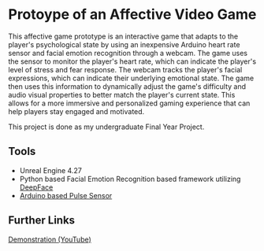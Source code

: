 # Protoype of an Affective Video Game
This affective game prototype is an interactive game that adapts to the player's psychological state by using an inexpensive Arduino heart rate sensor and facial emotion recognition through a webcam. The game uses the sensor to monitor the player's heart rate, which can indicate the player's level of stress and fear response. The webcam tracks the player's facial expressions, which can indicate their underlying emotional state. The game then uses this information to dynamically adjust the game's difficulty and audio visual properties to better match the player's current state. This allows for a more immersive and personalized gaming experience that can help players stay engaged and motivated.

This project is done as my undergraduate Final Year Project.
## Tools
- Unreal Engine 4.27
- Python based Facial Emotion Recognition based framework utilizing [DeepFace](https://github.com/serengil/deepface)
- [Arduino based Pulse Sensor](https://pulsesensor.com/)
## Further Links
[Demonstration (YouTube)](https://youtu.be/hrCUmUppfuU)

